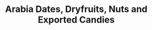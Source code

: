 ---
title: "Arabia Dates, Dryfruits, Nuts and Exported Candies"
url: /thrissur/arabia-dates-dryfruits-nuts-and-exported-candies/
shop: confectionery
---